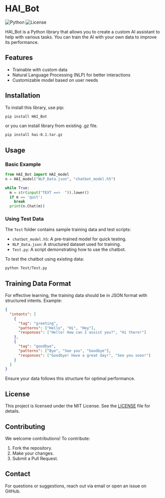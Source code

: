# HAI_Bot

![Python](https://img.shields.io/badge/Python-3.x-blue)
![License](https://img.shields.io/badge/License-MIT-green)

HAI_Bot is a Python library that allows you to create a custom AI assistant to help with various tasks. You can train the AI with your own data to improve its performance.

## Features
- Trainable with custom data
- Natural Language Processing (NLP) for better interactions
- Customizable model based on user needs

## Installation

To install this library, use pip:

```bash
pip install HAI_Bot
```

or you can install library from existing .gz file.
```bash
pip install hai-0.1.tar.gz
```

## Usage

### Basic Example
```python
from HAI_Bot import HAI_model
n = HAI_model("NLP_Data.json", "chatbot_model.h5")

while True:
  m = str(input("TEXT ==>  ")).lower()
  if m == 'quit':
    break
  print(n.Chat(m))
```

### Using Test Data
The `Test` folder contains sample training data and test scripts:
- `chatbot_model.h5`: A pre-trained model for quick testing.
- `NLP_Data.json`: A structured dataset used for training.
- `Test.py`: A script demonstrating how to use the chatbot.

To test the chatbot using existing data:
```bash
python Test/Test.py
```

## Training Data Format
For effective learning, the training data should be in JSON format with structured intents. Example:

```json
{
  "intents": [
    {
      "tag": "greeting",
      "patterns": ["Hello", "Hi", "Hey"],
      "responses": ["Hello! How can I assist you?", "Hi there!"]
    },
    {
      "tag": "goodbye",
      "patterns": ["Bye", "See you", "Goodbye"],
      "responses": ["Goodbye! Have a great day!", "See you soon!"]
    }
  ]
}
```

Ensure your data follows this structure for optimal performance.

## License
This project is licensed under the MIT License. See the [LICENSE](LICENSE) file for details.

## Contributing

We welcome contributions! To contribute:
1. Fork the repository.
2. Make your changes.
3. Submit a Pull Request.

## Contact
For questions or suggestions, reach out via email or open an issue on GitHub.
